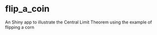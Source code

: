 # flip_a_coin
An Shiny app to illustrate the Central Limit Theorem using the example of flipping a corn
